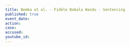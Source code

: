 ```yaml
---
title: Bemba et al. - Fidèle Babala Wandu - Sentencing
published: true
event_date:
action:
case:
accused:
youtube_id:
---
```

